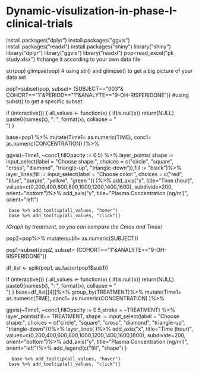 # Dynamic-visulization-in-phase-I-clinical-trials
install.packages("dplyr")
install.packages("ggvis")
install.packages("readxl")
install.packages("shiny")
library("shiny")
library("dplyr")
library("ggvis")
library("readxl")
pop=read_excel("pk study.xlsx")  #change it according to your own data file

str(pop)
glimpse(pop) # using str() and glimpse() to get a big picture of your data set


pop1=subset(pop, subset= (SUBJECT=="003"& COHORT=="1"&PERIOD=="1"&ANALYTE=="9-OH-RISPERIDONE")) #using subst() to get a specific subset 

if (interactive()) {
    all_values <- function(x) {
         if(is.null(x)) return(NULL)
         paste0(names(x), ": ", format(x), collapse = "<br />")
     }


base=pop1 %>%
  mutate(Time1= as.numeric(TIME), conc1= as.numeric(CONCENTRATION) )%>%
 
  ggvis(~Time1, ~conc1,fillOpacity := 0.5) %>%
  layer_points( 
                shape := input_select(label = "Choose shape:",
                                      choices = c("circle", "square", "cross",
                                                  "diamond", "triangle-up", "triangle-down")),fill := "black")%>%
  layer_lines(fill := input_select(label = "Choose color:",
                                   choices = c("red", "blue", "purple",
                                               "yellow", "green "))
              )%>%
  add_axis("x",
           title="Time (hour)",
           values=c(0,200,400,600,800,1000,1200,1400,1600),
           subdivide=200, 
           orient="bottom")%>% 
  add_axis("y",
           title="Plasma Concentration (ng/ml)",
           orient="left")


     base %>% add_tooltip(all_values, "hover")
     base %>% add_tooltip(all_values, "click")}




/*Graph by treatment, so you can compare the Cmax and Tmax*/


pop2=pop%>%
mutate(sub1= as.numeric(SUBJECT))

pop1=subset(pop2, subset= (COHORT=="1"&ANALYTE=="9-OH-RISPERIDONE"))

df_list <- split(pop1, as.factor(pop1$sub1))


if (interactive()) {
    all_values <- function(x) {
         if(is.null(x)) return(NULL)
         paste0(names(x), ": ", format(x), collapse = "<br />")
     }
base=df_list[[4]]%>%
  group_by(TREATMENT)%>%
  mutate(Time1= as.numeric(TIME), conc1= as.numeric(CONCENTRATION) )%>%
  
  ggvis(~Time1, ~conc1,fillOpacity := 0.5,stroke = ~TREATMENT) %>%
  layer_points(fill=~ TREATMENT, 
    shape := input_select(label = "Choose shape:",
                          choices = c("circle", "square", "cross",
                                      "diamond", "triangle-up", "triangle-down")))%>%
  layer_lines( )%>%
  add_axis("x",
           title="Time (hour)",
           values=c(0,200,400,600,800,1000,1200,1400,1600,1800),
           subdivide=200, 
           orient="bottom")%>% 
  add_axis("y",
           title="Plasma Concentration (ng/ml)",
           orient="left")%>%
add_legend(c("fill", "shape") )


      base %>% add_tooltip(all_values, "hover")
     base %>% add_tooltip(all_values, "click")}

